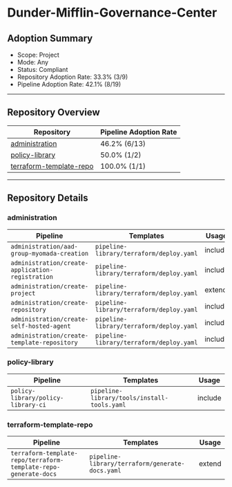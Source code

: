 # Dunder-Mifflin-Governance-Center

## Adoption Summary

- Scope: Project
- Mode: Any
- Status: Compliant
- Repository Adoption Rate: 33.3% (3/9)
- Pipeline Adoption Rate: 42.1% (8/19)

---

## Repository Overview

| Repository | Pipeline Adoption Rate |
|------------|-----------------|
| [administration](#administration) | 46.2% (6/13) |
| [policy-library](#policy-library) | 50.0% (1/2) |
| [terraform-template-repo](#terraform-template-repo) | 100.0% (1/1) |

---

## Repository Details

### administration

| Pipeline | Templates | Usage |
|----------|-----------|--------|
| `administration/aad-group-myomada-creation` | `pipeline-library/terraform/deploy.yaml` | include |
| `administration/create-application-registration` | `pipeline-library/terraform/deploy.yaml` | include |
| `administration/create-project` | `pipeline-library/terraform/deploy.yaml` | extend |
| `administration/create-repository` | `pipeline-library/terraform/deploy.yaml` | include |
| `administration/create-self-hosted-agent` | `pipeline-library/terraform/deploy.yaml` | include |
| `administration/create-template-repository` | `pipeline-library/terraform/deploy.yaml` | include |

### policy-library

| Pipeline | Templates | Usage |
|----------|-----------|--------|
| `policy-library/policy-library-ci` | `pipeline-library/tools/install-tools.yaml` | include |

### terraform-template-repo

| Pipeline | Templates | Usage |
|----------|-----------|--------|
| `terraform-template-repo/terraform-template-repo-generate-docs` | `pipeline-library/terraform/generate-docs.yaml` | extend |
